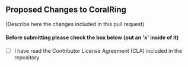 ## Proposed Changes to CoralRing
(Describe here the changes included in this pull request)

#### Before submitting please check the box below (put an 'x' inside of it)
- [ ] I have read the Contributor License Agreement (CLA) included in the repository
